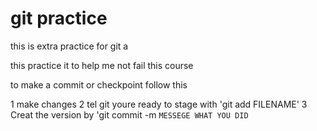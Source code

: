 # git practice
this is extra practice for git a

this practice it to help me not fail this course

to make a commit or checkpoint follow this

1 make changes
2 tel git youre ready to stage with 'git add FILENAME'
3 Creat the version by 'git commit -m `MESSEGE WHAT YOU DID`

